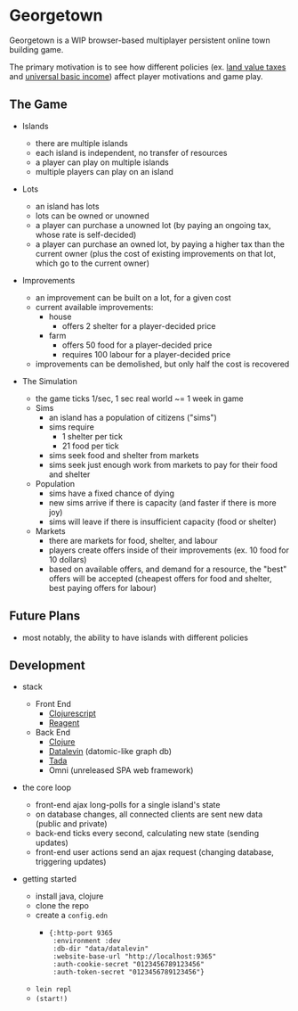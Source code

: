 # Georgetown

Georgetown is a WIP browser-based multiplayer persistent online town building game.

The primary motivation is to see how different policies (ex. [land value taxes](https://en.wikipedia.org/wiki/Land_value_tax) and [universal basic income](https://en.wikipedia.org/wiki/Universal_basic_income)) affect player motivations and game play.

## The Game

- Islands
  - there are multiple islands
  - each island is independent, no transfer of resources
  - a player can play on multiple islands
  - multiple players can play on an island

- Lots
  - an island has lots
  - lots can be owned or unowned
  - a player can purchase a unowned lot (by paying an ongoing tax, whose rate is self-decided)
  - a player can purchase an owned lot, by paying a higher tax than the current owner (plus the cost of existing improvements on that lot, which go to the current owner)

- Improvements
  - an improvement can be built on a lot, for a given cost
  - current available improvements:
    - house
      - offers 2 shelter for a player-decided price
    - farm
      - offers 50 food for a player-decided price
      - requires 100 labour for a player-decided price
  - improvements can be demolished, but only half the cost is recovered

- The Simulation
  - the game ticks 1/sec, 1 sec real world ~= 1 week in game
  - Sims
    - an island has a population of citizens ("sims")
    - sims require
       - 1 shelter per tick
       - 21 food per tick
    - sims seek food and shelter from markets
    - sims seek just enough work from markets to pay for their food and shelter
  - Population
    - sims have a fixed chance of dying
    - new sims arrive if there is capacity (and faster if there is more joy)
    - sims will leave if there is insufficient capacity
    (food or shelter)
  - Markets
    - there are markets for food, shelter, and labour
    - players create offers inside of their improvements (ex. 10 food for 10 dollars)
    - based on available offers, and demand for a resource, the "best" offers will be accepted (cheapest offers for food and shelter, best paying offers for labour)

## Future Plans

- most notably, the ability to have islands with different policies

## Development

- stack
  - Front End
    - [Clojurescript](https://clojure.org)
    - [Reagent](https://clojure.org)
  - Back End
     - [Clojure](https://clojure.org)
     - [Datalevin](https://github.com/juji-io/datalevin) (datomic-like graph db)
     - [Tada](https://github.com/rafd/tada)
     - Omni (unreleased SPA web framework)

- the core loop
  - front-end ajax long-polls for a single island's state
  - on database changes, all connected clients are sent new data (public and private)
  - back-end ticks every second, calculating new state (sending updates)
  - front-end user actions send an ajax request (changing database, triggering updates)

- getting started
  - install java, clojure
  - clone the repo
  - create a `config.edn`
    - ```
      {:http-port 9365
       :environment :dev
       :db-dir "data/datalevin"
       :website-base-url "http://localhost:9365"
       :auth-cookie-secret "0123456789123456"
       :auth-token-secret "0123456789123456"}
       ```
  - `lein repl`
  - `(start!)`
